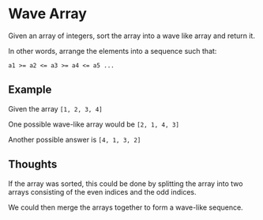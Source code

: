 # Wave Array

Given an array of integers, sort the array into a wave like array and return it.

In other words, arrange the elements into a sequence such that:

```
a1 >= a2 <= a3 >= a4 <= a5 ...
```

## Example

Given the array `[1, 2, 3, 4]`

One possible wave-like array would be `[2, 1, 4, 3]`

Another possible answer is `[4, 1, 3, 2]`

## Thoughts

If the array was sorted, this could be done by splitting the array
into two arrays consisting of the even indices and the odd indices.

We could then merge the arrays together to form a wave-like sequence.

